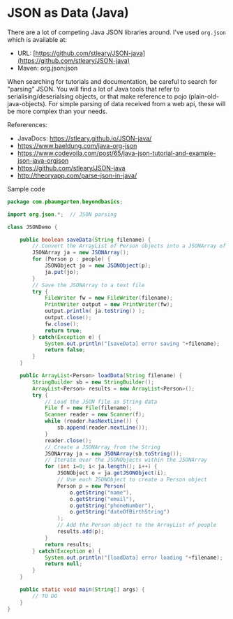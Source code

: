 # JSON as Data (Java)

There are a lot of competing Java JSON libraries around. I've used `org.json` which is available at:

* URL: [https://github.com/stleary/JSON-java](https://github.com/stleary/JSON-java)
* Maven: org.json:json

When searching for tutorials and documentation, be careful to search for "parsing" JSON. You will find a lot of Java tools that refer to serialising/deserialsing objects, or that make reference to pojo (plain-old-java-objects). For simple parsing of data received from a web api, these will be more complex than your needs.

Refererences:

* JavaDocs: https://stleary.github.io/JSON-java/
* https://www.baeldung.com/java-org-json
* https://www.codevoila.com/post/65/java-json-tutorial-and-example-json-java-orgjson
* https://github.com/stleary/JSON-java
* http://theoryapp.com/parse-json-in-java/

Sample code

```java
package com.pbaumgarten.beyondbasics;

import org.json.*;  // JSON parsing

class JSONDemo {

    public boolean saveData(String filename) {
        // Convert the ArrayList of Person objects into a JSONArray of JSONObjects
        JSONArray ja = new JSONArray();
        for (Person p : people) {
            JSONObject jo = new JSONObject(p);
            ja.put(jo);
        }
        // Save the JSONArray to a text file
        try {
            FileWriter fw = new FileWriter(filename);
            PrintWriter output = new PrintWriter(fw);
            output.println( ja.toString() );
            output.close();
            fw.close();
            return true;
        } catch(Exception e) {
            System.out.println("[saveData] error saving "+filename);
            return false;
        }
    }

    public ArrayList<Person> loadData(String filename) {
        StringBuilder sb = new StringBuilder();
        ArrayList<Person> results = new ArrayList<Person>();
        try {
            // Load the JSON file as String data
            File f = new File(filename);
            Scanner reader = new Scanner(f);
            while (reader.hasNextLine()) {
                sb.append(reader.nextLine());
            }
            reader.close();
            // Create a JSONArray from the String
            JSONArray ja = new JSONArray(sb.toString());
            // Iterate over the JSONObjects within the JSONArray
            for (int i=0; i< ja.length(); i++) {
                JSONObject o = ja.getJSONObject(i);
                // Use each JSONObject to create a Person object
                Person p = new Person(
                    o.getString("name"), 
                    o.getString("email"), 
                    o.getString("phoneNumber"), 
                    o.getString("dateOfBirthString")
                );
                // Add the Person object to the ArrayList of people
                results.add(p);
            }
            return results;
        } catch(Exception e) {
            System.out.println("[loadData] error loading "+filename);
            return null;
        }
    }

    public static void main(String[] args) {
        // TO DO
    }
}
```

